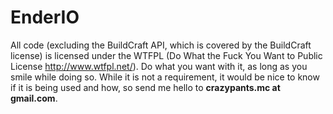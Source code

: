 EnderIO
=======

All code (excluding the BuildCraft API, which is covered by the BuildCraft license) is licensed under the WTFPL (Do What the Fuck You Want to Public License http://www.wtfpl.net/).
Do what you want with it, as long as you smile while doing so. While it is not a requirement, it would be nice to know if it is being used and how, so send me hello to **crazypants.mc at gmail.com**.
